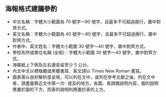## 海報格式建議參酌
- 中文名稱：字體大小範圍為 70 號字〜90 號字，且最多不可超過兩行，置中對齊方式。
- 英文名稱：字體大小範圍為 40 號字〜80 號字，且最多不可超過兩行，置中對齊方式。
- 作者中、英文姓名：字體大小範圍 30 號字〜40 號字，置中對齊方式。
- 學校系所或單位名稱 (全銜)：字體大小範圍 30 號字〜40 號字，置中對齊方式。
- 海報紙上下側及左右邊各留至少 5 公分。
- 內文中文以標楷體或黑體書寫、英文請以 Times New Roman 書寫。
- 圖表需以良好解析度呈現，可以列在文中，或列在參考文獻之後。列在文中者，請盡量靠近文中第一次- 提及的地方。各圖、表請備說明內容，圖的說明應置於圖的下方，而表的說明則應置於表的上方。
